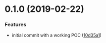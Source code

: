 # 0.1.0 (2019-02-22)


### Features

* initial commit with a working POC ([10d35a1](https://github.com/lachouettecoop/participation/commit/10d35a1))



